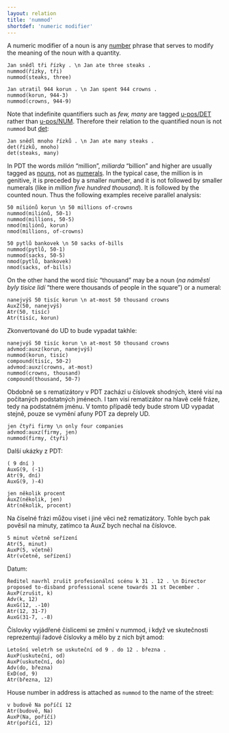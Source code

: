 ```yaml
---
layout: relation
title: 'nummod'
shortdef: 'numeric modifier'
---
```


A numeric modifier of a noun is any [number](u-pos/NUM) phrase
that serves to modify the meaning of the noun with a quantity.

~~~ sdparse
Jan snědl tři řízky . \n Jan ate three steaks .
nummod(řízky, tři)
nummod(steaks, three)
~~~

~~~ sdparse
Jan utratil 944 korun . \n Jan spent 944 crowns .
nummod(korun, 944-3)
nummod(crowns, 944-9)
~~~

Note that indefinite quantifiers such as _few, many_ are tagged
[u-pos/DET]() rather than [u-pos/NUM](). 
Therefore their relation to the quantified noun is not `nummod` but
[det]():

~~~ sdparse
Jan snědl mnoho řízků . \n Jan ate many steaks .
det(řízků, mnoho)
det(steaks, many)
~~~

In PDT the words _milión_ “million”, _miliarda_ “billion” and higher are usually tagged as [nouns](cs-pos/NOUN),
not as [numerals](cs-pos/NUM).
In the typical case, the million is in genitive, it is preceded by a smaller number,
and it is not followed by smaller numerals (like in _million five hundred thousand_).
It is followed by the counted noun.
Thus the following examples receive parallel analysis:

~~~ sdparse
50 miliónů korun \n 50 millions of-crowns
nummod(miliónů, 50-1)
nummod(millions, 50-5)
nmod(miliónů, korun)
nmod(millions, of-crowns)
~~~

~~~ sdparse
50 pytlů bankovek \n 50 sacks of-bills
nummod(pytlů, 50-1)
nummod(sacks, 50-5)
nmod(pytlů, bankovek)
nmod(sacks, of-bills)
~~~

On the other hand the word _tisíc_ “thousand” may be a noun
(_na náměstí byly tisíce lidí_ “there were thousands of people in the square”)
or a numeral:

~~~ sdparse
nanejvýš 50 tisíc korun \n at-most 50 thousand crowns
AuxZ(50, nanejvýš)
Atr(50, tisíc)
Atr(tisíc, korun)
~~~

Zkonvertované do UD to bude vypadat takhle:

~~~ sdparse
nanejvýš 50 tisíc korun \n at-most 50 thousand crowns
advmod:auxz(korun, nanejvýš)
nummod(korun, tisíc)
compound(tisíc, 50-2)
advmod:auxz(crowns, at-most)
nummod(crowns, thousand)
compound(thousand, 50-7)
~~~

Obdobně se s rematizátory v PDT zachází u číslovek shodných, které visí na počítaných podstatných jménech.
I tam visí rematizátor na hlavě celé fráze, tedy na podstatném jménu.
V tomto případě tedy bude strom UD vypadat stejně, pouze se vymění afuny PDT za deprely UD.

~~~ sdparse
jen čtyři firmy \n only four companies
advmod:auxz(firmy, jen)
nummod(firmy, čtyři)
~~~

Další ukázky z PDT:

~~~ sdparse
( 9 dní )
AuxG(9, (-1)
Atr(9, dní)
AuxG(9, )-4)
~~~

~~~ sdparse
jen několik procent
AuxZ(několik, jen)
Atr(několik, procent)
~~~

Na číselné frázi můžou viset i jiné věci než rematizátory.
Tohle bych pak pověsil na minuty, zatímco ta AuxZ bych nechal na číslovce.

~~~ sdparse
5 minut včetně seřízení
Atr(5, minut)
AuxP(5, včetně)
Atr(včetně, seřízení)
~~~

Datum:

<!-- mf920922_027.a.gz (3/19) -->
~~~ sdparse
Ředitel navrhl zrušit profesionální scénu k 31 . 12 . \n Director proposed to-disband professional scene towards 31 st December .
AuxP(zrušit, k)
Adv(k, 12)
AuxG(12, .-10)
Atr(12, 31-7)
AuxG(31-7, .-8)
~~~

Číslovky vyjádřené číslicemi se změní v nummod, i když ve skutečnosti reprezentují řadové číslovky a mělo by z nich být amod:

<!-- ln95045_123.a.gz (8/8) -->
~~~ sdparse
Letošní veletrh se uskuteční od 9 . do 12 . března .
AuxP(uskuteční, od)
AuxP(uskuteční, do)
Adv(do, března)
ExD(od, 9)
Atr(března, 12)
~~~

House number in address is attached as `nummod` to the name of the street:

~~~ sdparse
v budově Na poříčí 12
Atr(budově, Na)
AuxP(Na, poříčí)
Atr(poříčí, 12)
~~~
